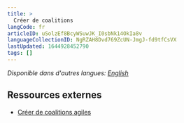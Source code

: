 ```yaml
---
title: >
  Créer de coalitions
langCode: fr
articleID: uSolzEf8BcyWSuwJK_I0sbNk14OkIa8v
languageCollectionID: NgRZAH8Dvd769ZcUN-JmgJ-fd9tfCsVX
lastUpdated: 1644928452790
tags: []
---
```


_Disponible dans d'autres langues:_ [_English_](/organising/coalition-building)

## Ressources externes

-   [Créer de coalitions agiles](https://blueprintsfc.org/guide/creer-de-coalitions-agiles/)